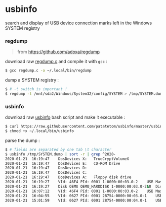 # usbinfo

search and display of USB device connection marks left in the Windows SYSTEM registry


### regdump

> from https://github.com/adoxa/regdump

download raw [regdump.c](https://raw.githubusercontent.com/patatetom/usbinfo/master/regdump.c) and compile it with `gcc` :

```bash
$ gcc regdump.c -o ~/.local/bin/regdump
```

dump a SYSTEM registry :

```bash
$ # -t switch is important !
$ regdump -t /mnt/sda2/Windows/System32/config/SYSTEM > /tmp/SYSTEM.dump
```


### usbinfo

download raw [usbinfo](https://raw.githubusercontent.com/patatetom/usbinfo/master/usbinfo) bash script and make it executable :

```bash
$ curl https://raw.githubusercontent.com/patatetom/usbinfo/master/usbinfo > ~/.local/bin/usbinfo
$ chmod +x ~/.local/bin/usbinfo
```

parse the dump :

```bash
$ # fields are separated by one tab \t character
$ usbinfo /tmp/SYSTEM.dump | sort -r | grep ^2020-
2020-01-21	16:19:47	DosDevices X:	TrueCryptVolumeX
2020-01-21	16:19:47	DosDevices E:	CD-ROM Drive
2020-01-21	16:19:47	DosDevices D:	
2020-01-21	16:19:47	DosDevices C:	
2020-01-21	16:19:47	DosDevices A:	Floppy disk drive
2020-01-21	16:19:27	VId: 46F4 PId: 0001	1-0000:00:03.0-2	USB Mass Storage Device	QEMU USB HARDDRIVE
2020-01-21	16:19:27	Disk QEMU QEMU_HARDDISK	1-0000:00:03.0-2&0	Disk drive	QEMU QEMU HARDDISK USB Device	Volume	STICK
2020-01-21	16:07:12	VId: 46F4 PId: 0001	1-0000:00:03.0-2	USB Mass Storage Device	QEMU USB HARDDRIVE
2020-01-21	16:04:55	VId: 0627 PId: 0001	28754-0000:00:03.0-1	USB Input Device	QEMU USB Tablet
2020-01-21	15:01:59	VId: 0627 PId: 0001	28754-0000:00:04.0-1	USB Input Device	QEMU USB Tablet
```
